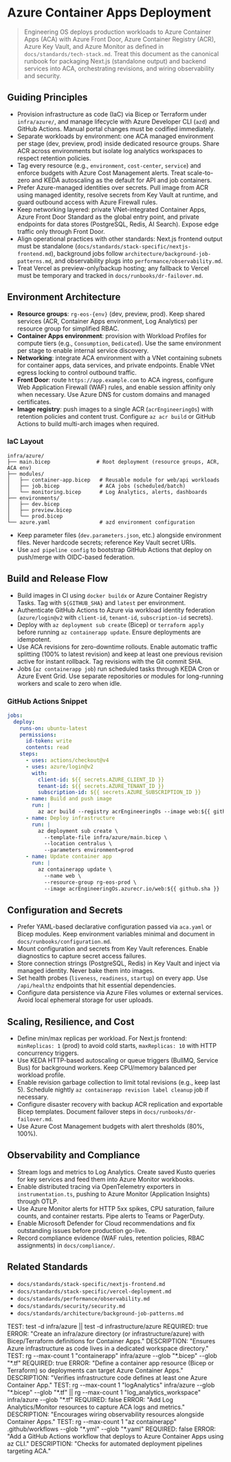 # Azure Container Apps Deployment

> Engineering OS deploys production workloads to Azure Container Apps (ACA) with Azure Front Door, Azure Container Registry (ACR), Azure Key Vault, and Azure Monitor as defined in `docs/standards/tech-stack.md`. Treat this document as the canonical runbook for packaging Next.js (standalone output) and backend services into ACA, orchestrating revisions, and wiring observability and security.

## Guiding Principles
- Provision infrastructure as code (IaC) via Bicep or Terraform under `infra/azure/`, and manage lifecycle with Azure Developer CLI (`azd`) and GitHub Actions. Manual portal changes must be codified immediately.
- Separate workloads by environment: one ACA managed environment per stage (dev, preview, prod) inside dedicated resource groups. Share ACR across environments but isolate log analytics workspaces to respect retention policies.
- Tag every resource (e.g., `environment`, `cost-center`, `service`) and enforce budgets with Azure Cost Management alerts. Treat scale-to-zero and KEDA autoscaling as the default for API and job containers.
- Prefer Azure-managed identities over secrets. Pull image from ACR using managed identity, resolve secrets from Key Vault at runtime, and guard outbound access with Azure Firewall rules.
- Keep networking layered: private VNet-integrated Container Apps, Azure Front Door Standard as the global entry point, and private endpoints for data stores (PostgreSQL, Redis, AI Search). Expose edge traffic only through Front Door.
- Align operational practices with other standards: Next.js frontend output must be standalone (`docs/standards/stack-specific/nextjs-frontend.md`), background jobs follow `architecture/background-job-patterns.md`, and observability plugs into `performance/observability.md`.
- Treat Vercel as preview-only/backup hosting; any fallback to Vercel must be temporary and tracked in `docs/runbooks/dr-failover.md`.

## Environment Architecture
- **Resource groups**: `rg-eos-{env}` (dev, preview, prod). Keep shared services (ACR, Container Apps environment, Log Analytics) per resource group for simplified RBAC.
- **Container Apps environment**: provision with Workload Profiles for compute tiers (e.g., `Consumption`, `Dedicated`). Use the same environment per stage to enable internal service discovery.
- **Networking**: integrate ACA environment with a VNet containing subnets for container apps, data services, and private endpoints. Enable VNet egress locking to control outbound traffic.
- **Front Door**: route `https://app.example.com` to ACA ingress, configure Web Application Firewall (WAF) rules, and enable session affinity only when necessary. Use Azure DNS for custom domains and managed certificates.
- **Image registry**: push images to a single ACR (`acrEngineeringOs`) with retention policies and content trust. Configure `az acr build` or GitHub Actions to build multi-arch images when required.

### IaC Layout
```
infra/azure/
├── main.bicep               # Root deployment (resource groups, ACR, ACA env)
├── modules/
│   ├── container-app.bicep   # Reusable module for web/api workloads
│   ├── job.bicep             # ACA jobs (scheduled/batch)
│   └── monitoring.bicep      # Log Analytics, alerts, dashboards
├── environments/
│   ├── dev.bicep
│   ├── preview.bicep
│   └── prod.bicep
└── azure.yaml                # azd environment configuration
```
- Keep parameter files (`dev.parameters.json`, etc.) alongside environment files. Never hardcode secrets; reference Key Vault secret URIs.
- Use `azd pipeline config` to bootstrap GitHub Actions that deploy on push/merge with OIDC-based federation.

## Build and Release Flow
- Build images in CI using `docker buildx` or Azure Container Registry Tasks. Tag with `${GITHUB_SHA}` and `latest` per environment.
- Authenticate GitHub Actions to Azure via workload identity federation (`azure/login@v2` with `client-id`, `tenant-id`, `subscription-id` secrets).
- Deploy with `az deployment sub create` (Bicep) or `terraform apply` before running `az containerapp update`. Ensure deployments are idempotent.
- Use ACA revisions for zero-downtime rollouts. Enable automatic traffic splitting (100% to latest revision) and keep at least one previous revision active for instant rollback. Tag revisions with the Git commit SHA.
- Jobs (`az containerapp job`) run scheduled tasks through KEDA Cron or Azure Event Grid. Use separate repositories or modules for long-running workers and scale to zero when idle.

### GitHub Actions Snippet
```yaml
jobs:
  deploy:
    runs-on: ubuntu-latest
    permissions:
      id-token: write
      contents: read
    steps:
      - uses: actions/checkout@v4
      - uses: azure/login@v2
        with:
          client-id: ${{ secrets.AZURE_CLIENT_ID }}
          tenant-id: ${{ secrets.AZURE_TENANT_ID }}
          subscription-id: ${{ secrets.AZURE_SUBSCRIPTION_ID }}
      - name: Build and push image
        run: |
          az acr build --registry acrEngineeringOs --image web:${{ github.sha }} .
      - name: Deploy infrastructure
        run: |
          az deployment sub create \
            --template-file infra/azure/main.bicep \
            --location centralus \
            --parameters environment=prod
      - name: Update container app
        run: |
          az containerapp update \
            --name web \
            --resource-group rg-eos-prod \
            --image acrEngineeringOs.azurecr.io/web:${{ github.sha }}
```

## Configuration and Secrets
- Prefer YAML-based declarative configuration passed via `aca.yaml` or Bicep modules. Keep environment variables minimal and document in `docs/runbooks/configuration.md`.
- Mount configuration and secrets from Key Vault references. Enable diagnostics to capture secret access failures.
- Store connection strings (PostgreSQL, Redis) in Key Vault and inject via managed identity. Never bake them into images.
- Set health probes (`liveness`, `readiness`, `startup`) on every app. Use `/api/healthz` endpoints that hit essential dependencies.
- Configure data persistence via Azure Files volumes or external services. Avoid local ephemeral storage for user uploads.

## Scaling, Resilience, and Cost
- Define min/max replicas per workload. For Next.js frontend: `minReplicas: 1` (prod) to avoid cold starts, `maxReplicas: 10` with HTTP concurrency triggers.
- Use KEDA HTTP-based autoscaling or queue triggers (BullMQ, Service Bus) for background workers. Keep CPU/memory balanced per workload profile.
- Enable revision garbage collection to limit total revisions (e.g., keep last 5). Schedule nightly `az containerapp revision label cleanup` job if necessary.
- Configure disaster recovery with backup ACR replication and exportable Bicep templates. Document failover steps in `docs/runbooks/dr-failover.md`.
- Use Azure Cost Management budgets with alert thresholds (80%, 100%).

## Observability and Compliance
- Stream logs and metrics to Log Analytics. Create saved Kusto queries for key services and feed them into Azure Monitor workbooks.
- Enable distributed tracing via OpenTelemetry exporters in `instrumentation.ts`, pushing to Azure Monitor (Application Insights) through OTLP.
- Use Azure Monitor alerts for HTTP 5xx spikes, CPU saturation, failure counts, and container restarts. Pipe alerts to Teams or PagerDuty.
- Enable Microsoft Defender for Cloud recommendations and fix outstanding issues before production go-live.
- Record compliance evidence (WAF rules, retention policies, RBAC assignments) in `docs/compliance/`.

## Related Standards
- `docs/standards/stack-specific/nextjs-frontend.md`
- `docs/standards/stack-specific/vercel-deployment.md`
- `docs/standards/performance/observability.md`
- `docs/standards/security/security.md`
- `docs/standards/architecture/background-job-patterns.md`

<verification-block context-check="aca-deployment-verification">
  <verification_definitions>
    <test name="azure_infra_directory_present">
      TEST: test -d infra/azure || test -d infrastructure/azure
      REQUIRED: true
      ERROR: "Create an infra/azure directory (or infrastructure/azure) with Bicep/Terraform definitions for Container Apps."
      DESCRIPTION: "Ensures Azure infrastructure as code lives in a dedicated workspace directory."
    </test>
    <test name="container_app_definition_present">
      TEST: rg --max-count 1 "containerapp" infra/azure --glob "*.bicep" --glob "*.tf"
      REQUIRED: true
      ERROR: "Define a container app resource (Bicep or Terraform) so deployments can target Azure Container Apps."
      DESCRIPTION: "Verifies infrastructure code defines at least one Azure Container App."
    </test>
    <test name="log_analytics_configured">
      TEST: rg --max-count 1 "logAnalytics" infra/azure --glob "*.bicep" --glob "*.tf" || rg --max-count 1 "log_analytics_workspace" infra/azure --glob "*.tf"
      REQUIRED: false
      ERROR: "Add Log Analytics/Monitor resources to capture ACA logs and metrics."
      DESCRIPTION: "Encourages wiring observability resources alongside Container Apps."
    </test>
    <test name="azure_pipeline_defined">
      TEST: rg --max-count 1 "az containerapp" .github/workflows --glob "*.yml" --glob "*.yaml"
      REQUIRED: false
      ERROR: "Add a GitHub Actions workflow that deploys to Azure Container Apps using az CLI."
      DESCRIPTION: "Checks for automated deployment pipelines targeting ACA."
    </test>
  </verification_definitions>
</verification-block>
